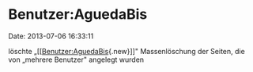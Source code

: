 Benutzer:AguedaBis
==================

Date: 2013-07-06 16:33:11

löschte
„\[\[[Benutzer:AguedaBis](http://www.yacy-websuche.de/wiki/index.php?title=Benutzer:AguedaBis&action=edit&redlink=1 "Benutzer:AguedaBis (Seite nicht vorhanden)"){.new}\]\]"
Massenlöschung der Seiten, die von „mehrere Benutzer" angelegt wurden
